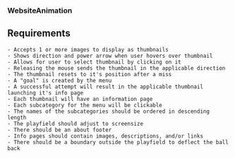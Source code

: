 ### WebsiteAnimation

## Requirements
    - Accepts 1 or more images to display as thumbnails
    - Shows direction and power arrow when user hovers over thumbnail
    - Allows for user to select thumbnail by clicking on it
    - Releasing the mouse sends the thumbnail in the applicable direction
    - The thumbnail resets to it's position after a miss
    - A "goal" is created by the menu
    - A successful attempt will result in the applicable thumbnail launching it's info page
    - Each thumbnail will have an information page
    - Each subcategory for the menu will be clickable
    - The names of the subcategories should be ordered in descending length
    - The playfield should adjust to screensize
    - There should be an about footer
    - Info pages should contain images, descriptions, and/or links
    - There should be a boundary outside the playfield to deflect the ball back